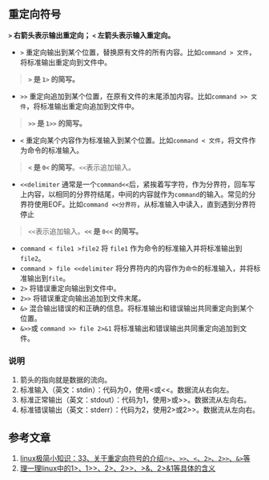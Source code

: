 ## 重定向符号

**`>` 右箭头表示输出重定向； `<` 左箭头表示输入重定向。**

- `>` 重定向输出到某个位置，替换原有文件的所有内容。比如`command > 文件`，将标准输出重定向到文件中。

> **`>` 是 `1>` 的简写。**

- `>>` 重定向追加到某个位置，在原有文件的末尾添加内容。比如`command >> 文件`，将标准输出重定向追加到文件中。

> **`>>` 是 `1>>` 的简写。**

- `<` 重定向某个内容作为标准输入到某个位置。比如`command < 文件`，将文件作为命令的标准输入。

> **`<` 是 `0<` 的简写**。`<<`表示追加输入。

- `<<delimiter` 通常是一个`command<<`后，紧挨着写字符，作为分界符，回车写上内容，以相同的分界符结尾，中间的内容就作为`command`的输入。常见的分界符使用EOF。比如`command <<分界符`，从标准输入中读入，直到遇到分界符停止

> `<<`表示追加输入。**`<<` 是 `0<<` 的简写。**

- `command < file1 >file2` 将 `file1` 作为命令的标准输入并将标准输出到`file2`。
- `command > file <<delimiter` 将分界符内的内容作为`命令`的标准输入，并将标准输出到`file`。
- `2>` 将错误重定向输出到文件中。
- `2>>` 将错误重定向输出追加到文件末尾。
- `&>` 混合输出错误的和正确的信息。将标准输出和错误输出共同重定向到某个位置。
- `&>>`或 `command >> file 2>&1` 将标准输出和错误输出共同重定向追加到文件。

### 说明

1. 箭头的指向就是数据的流向。
2. 标准输入（英文：stdin）：代码为0，使用<或<<。数据流从右向左。
3. 标准正常输出（英文：stdout）：代码为1，使用>或>>。数据流从左向右。
4. 标准错误输出（英文：stderr）：代码为2，使用2>或2>>。数据流从左向右。

## 参考文章

1. [linux极简小知识：33、关于重定向符号的介绍🔥`>`、`>>`、`<`、`2>`、`2>>`、`&>`等](https://juejin.cn/post/7022913855135154190)
2. [理一理linux中的1>、1>>、2>、2>>、>&、2>&1等具体的含义](http://juzizhou.net/article/163)
